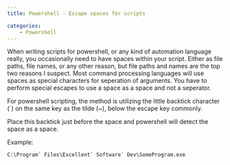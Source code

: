 ```yaml
---
title: Powershell - Escape spaces for scripts

categories:
    - Powershell
---
```


When writing scripts for powershell, or any kind of automation language really, you occasionally need to have spaces within your script. Either as file paths, file names, or any other reason, but file paths and names are the top two reasons I suspect. Most command processing languages will use spaces as special characters for seperation of arguments. You have to perform special escapes to use a space as a space and not a seperator. 

For powershell scripting, the method is utilizing the little backtick character (`) on the same key as the tilde (~), below the escape key commonly.

Place this backtick just before the space and powershell will detect the space as a space.

Example:

```
C:\Program` Files\Excellent` Software` Dev\SomeProgram.exe
```